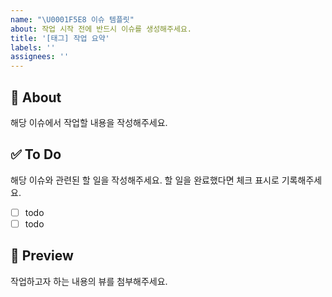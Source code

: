 ```yaml
---
name: "\U0001F5E8️ 이슈 템플릿"
about: 작업 시작 전에 반드시 이슈를 생성해주세요.
title: '[태그] 작업 요약'
labels: ''
assignees: ''
---
```


## 📄 About

해당 이슈에서 작업할 내용을 작성해주세요.

## ✅ To Do

해당 이슈와 관련된 할 일을 작성해주세요.
할 일을 완료했다면 체크 표시로 기록해주세요.

- [ ] todo
- [ ] todo

## 🎨 Preview

작업하고자 하는 내용의 뷰를 첨부해주세요.
